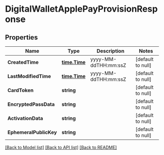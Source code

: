# DigitalWalletApplePayProvisionResponse

## Properties
Name | Type | Description | Notes
------------ | ------------- | ------------- | -------------
**CreatedTime** | [**time.Time**](time.Time.md) | yyyy-MM-ddTHH:mm:ssZ | [default to null]
**LastModifiedTime** | [**time.Time**](time.Time.md) | yyyy-MM-ddTHH:mm:ssZ | [default to null]
**CardToken** | **string** |  | [default to null]
**EncryptedPassData** | **string** |  | [default to null]
**ActivationData** | **string** |  | [default to null]
**EphemeralPublicKey** | **string** |  | [default to null]

[[Back to Model list]](../README.md#documentation-for-models) [[Back to API list]](../README.md#documentation-for-api-endpoints) [[Back to README]](../README.md)


